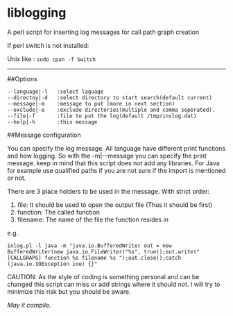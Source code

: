 # liblogging
A perl script for inserting log messages for call path graph creation

If perl switch is not installed:

Unix like : `sudo cpan -f Switch`

------
##Options
```
--language|-l   :select laguage
--directoy|-d   :select directory to start search(default current)
--message|-m    :message to put (more in next section)
--exclude|-e    :exclude directories(multiple and comma seperated).
--file|-f       :file to put the log(default /tmp/inslog.dat)
--help|-h       :this message
```

##Message configuration

You can specify the log message. All language have different print functions and
how logging. So with the -m|--message you can specify the print message. keep in
mind that this script does not add any libraries. For Java for example use
qualified paths if you are not sure if the import is mentioned or not.

There are 3 place holders to be used in the message.
With strict order:

1. file: It should be used to open the output file (Thus it should be first)
2. function: The called function
3. filename: The name of the file the function resides in

e.g.

```
inlog.pl -l java -m "java.io.BufferedWriter out = new BufferedWriter(new java.io.FileWriter("%s", true));out.write("[CALLGRAPG] function %s filename %s ");out.close();catch (java.io.IOException ioe) {}"
```


CAUTION: As the style of coding is something personal and can be changed this
script can miss or add strings where it should not. I will try to minimize this
risk but you should be aware. 

_May it compile._
